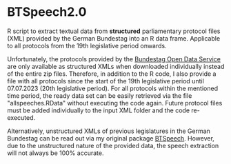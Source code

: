# BTSpeech2.0
R script to extract textual data from **structured** parliamentary protocol files (XML) provided by the German Bundestag into an R data frame. Applicable to all protocols from the 19th legislative period onwards.

Unfortunately, the protocols provided by the [Bundestag Open Data Service](https://www.bundestag.de/services/opendata "Bundestag Open Data") are only available as structured XMLs when downloaded individually instead of the entire zip files. Therefore, in addition to the R code, I also provide a file with all protocols since the start of the 19th legislative period until 07.07.2023 (20th legislative period). For all protocols within the mentioned time period, the ready data set can be easily retrieved via the file "allspeeches.RData" without executing the code again. Future protocol files must be added individually to the input XML folder and the code re-executed.

Alternatively, unstructured XMLs of previous legislatures in the German Bundestag can be read out via my original package [BTSpeech](https://github.com/jonasschm/BTSpeech). However, due to the unstructured nature of the provided data, the speech extraction will not always be 100% accurate.
